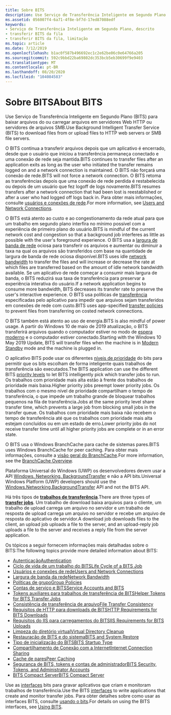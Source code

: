 ```yaml
---
title: Sobre BITS
description: Use Serviço de Transferência Inteligente em Segundo Plano (BITS) para transferir arquivos de forma assíncrona entre um cliente e um servidor.
ms.assetid: 056007f4-6a71-4f8e-bf7d-17ed87088edf
keywords:
- Serviço de Transferência Inteligente em Segundo Plano, descrito
- transferir BITS da fila
- transferir BITS da fila, limitação
ms.topic: article
ms.date: 7/12/2019
ms.openlocfilehash: b1ac0f587b496692ec1c2e62be06c0e64766a205
ms.sourcegitcommit: 592c9bbd22ba69802dc353bcb5eb30699f9e9403
ms.translationtype: MT
ms.contentlocale: pt-BR
ms.lasthandoff: 08/20/2020
ms.locfileid: "104084583"
---
```

# <a name="about-bits"></a><span data-ttu-id="5214f-106">Sobre BITS</span><span class="sxs-lookup"><span data-stu-id="5214f-106">About BITS</span></span>

<span data-ttu-id="5214f-107">Use Serviço de Transferência Inteligente em Segundo Plano (BITS) para baixar arquivos do ou carregar arquivos em servidores Web HTTP ou servidores de arquivos SMB.</span><span class="sxs-lookup"><span data-stu-id="5214f-107">Use Background Intelligent Transfer Service (BITS) to download files from or upload files to HTTP web servers or SMB file servers.</span></span> 

<span data-ttu-id="5214f-108">O BITS continua a transferir arquivos depois que um aplicativo é encerrado, desde que o usuário que iniciou a transferência permaneça conectado e uma conexão de rede seja mantida.</span><span class="sxs-lookup"><span data-stu-id="5214f-108">BITS continues to transfer files after an application exits as long as the user who initiated the transfer remains logged on and a network connection is maintained.</span></span> <span data-ttu-id="5214f-109">O BITS não forçará uma conexão de rede.</span><span class="sxs-lookup"><span data-stu-id="5214f-109">BITS will not force a network connection.</span></span> <span data-ttu-id="5214f-110">O BITS retoma as transferências depois que uma conexão de rede perdida é restabelecida ou depois de um usuário que fez logoff de logs novamente.</span><span class="sxs-lookup"><span data-stu-id="5214f-110">BITS resumes transfers after a network connection that had been lost is reestablished or after a user who had logged off logs back in.</span></span> <span data-ttu-id="5214f-111">Para obter mais informações, consulte [usuários e conexões de rede](users-and-network-connections.md).</span><span class="sxs-lookup"><span data-stu-id="5214f-111">For more information, see [Users and Network Connections](users-and-network-connections.md).</span></span>

<span data-ttu-id="5214f-112">O BITS está atento ao custo e ao congestionamento da rede atual para que um trabalho em segundo plano interfira no mínimo possível com a experiência de primeiro plano do usuário.</span><span class="sxs-lookup"><span data-stu-id="5214f-112">BITS is mindful of the current network cost and congestion so that a background job interferes as little as possible with the user's foreground experience.</span></span> <span data-ttu-id="5214f-113">O BITS usa a [largura de banda de rede](network-bandwidth.md) ociosa para transferir os arquivos e aumentar ou diminuir a taxa na qual os arquivos são transferidos com base na quantidade de largura de banda de rede ociosa disponível.</span><span class="sxs-lookup"><span data-stu-id="5214f-113">BITS uses idle [network bandwidth](network-bandwidth.md) to transfer the files and will increase or decrease the rate at which files are transferred based on the amount of idle network bandwidth available.</span></span> <span data-ttu-id="5214f-114">Se um aplicativo de rede começar a consumir mais largura de banda, o BITS reduzirá sua taxa de transferência para preservar a experiência interativa do usuário.</span><span class="sxs-lookup"><span data-stu-id="5214f-114">If a network application begins to consume more bandwidth, BITS decreases its transfer rate to preserve the user's interactive experience.</span></span> <span data-ttu-id="5214f-115">O BITS usa políticas de [transferência](how-to-block-a-bits-job-from-downloading-over-an-expensive-connection.md) especificadas pelo aplicativo para impedir que arquivos sejam transferidos em conexões de rede com custo.</span><span class="sxs-lookup"><span data-stu-id="5214f-115">BITS uses app-specified [transfer policies](how-to-block-a-bits-job-from-downloading-over-an-expensive-connection.md) to prevent files from transferring on costed network connections.</span></span>

<span data-ttu-id="5214f-116">O BITS também está atento ao uso de energia.</span><span class="sxs-lookup"><span data-stu-id="5214f-116">BITS is also mindful of power usage.</span></span> <span data-ttu-id="5214f-117">A partir do Windows 10 de maio de 2019 atualização, o BITS transferirá arquivos quando o computador estiver no modo de [espera moderno](/windows-hardware/design/device-experiences/modern-standby) e o computador estiver conectado.</span><span class="sxs-lookup"><span data-stu-id="5214f-117">Starting with the Windows 10 May 2019 Update, BITS will transfer files when the machine is in [Modern Standby](/windows-hardware/design/device-experiences/modern-standby) mode and the machine is plugged in.</span></span>

<span data-ttu-id="5214f-118">O aplicativo BITS pode usar os diferentes [níveis de prioridade](/windows/desktop/api/Bits/ne-bits-bg_job_priority) do bits para permitir que os bits escolham de forma inteligente quais trabalhos de transferência são executados.</span><span class="sxs-lookup"><span data-stu-id="5214f-118">The BITS application can use the different BITS [priority levels](/windows/desktop/api/Bits/ne-bits-bg_job_priority) to let BITS intelligently pick which transfer jobs to run.</span></span> <span data-ttu-id="5214f-119">Os trabalhos com prioridade mais alta estão à frente dos trabalhos de prioridade mais baixa.</span><span class="sxs-lookup"><span data-stu-id="5214f-119">Higher priority jobs preempt lower priority jobs.</span></span> <span data-ttu-id="5214f-120">Os trabalhos com o mesmo nível de prioridade compartilham o tempo de transferência, o que impede um trabalho grande de bloquear trabalhos pequenos na fila de transferência.</span><span class="sxs-lookup"><span data-stu-id="5214f-120">Jobs at the same priority level share transfer time, which prevents a large job from blocking small jobs in the transfer queue.</span></span> <span data-ttu-id="5214f-121">Os trabalhos com prioridade mais baixa não recebem o tempo de transferência até que os trabalhos com prioridade mais alta estejam concluídos ou em um estado de erro.</span><span class="sxs-lookup"><span data-stu-id="5214f-121">Lower priority jobs do not receive transfer time until all higher priority jobs are complete or in an error state.</span></span>

<span data-ttu-id="5214f-122">O BITS usa o Windows BranchCache para cache de sistemas pares.</span><span class="sxs-lookup"><span data-stu-id="5214f-122">BITS uses Windows BranchCache for peer caching.</span></span> <span data-ttu-id="5214f-123">Para obter mais informações, consulte a [visão geral do BranchCache](/previous-versions/windows/it-pro/windows-7/dd755969(v=ws.10)).</span><span class="sxs-lookup"><span data-stu-id="5214f-123">For more information, see the [BranchCache Overview](/previous-versions/windows/it-pro/windows-7/dd755969(v=ws.10)).</span></span>

<span data-ttu-id="5214f-124">Plataforma Universal do Windows (UWP) os desenvolvedores devem usar a API [Windows. Networking. BackgroundTransfer](/uwp/api/Windows.Networking.BackgroundTransfer) e não a API bits.</span><span class="sxs-lookup"><span data-stu-id="5214f-124">Universal Windows Platform (UWP) developers should use the [Windows.Networking.BackgroundTransfer](/uwp/api/Windows.Networking.BackgroundTransfer) API and not the BITS API.</span></span>

<span data-ttu-id="5214f-125">Há três tipos de [**trabalhos de transferência**](/windows/desktop/api/Bits/ne-bits-bg_job_type).</span><span class="sxs-lookup"><span data-stu-id="5214f-125">There are three types of [**transfer jobs**](/windows/desktop/api/Bits/ne-bits-bg_job_type).</span></span> <span data-ttu-id="5214f-126">Um trabalho de download baixa arquivos para o cliente, um trabalho de upload carrega um arquivo no servidor e um trabalho de resposta de upload carrega um arquivo no servidor e recebe um arquivo de resposta do aplicativo de servidor.</span><span class="sxs-lookup"><span data-stu-id="5214f-126">A download job downloads files to the client, an upload job uploads a file to the server, and an upload-reply job uploads a file to the server and receives a reply file from the server application.</span></span>

<span data-ttu-id="5214f-127">Os tópicos a seguir fornecem informações mais detalhadas sobre o BITS:</span><span class="sxs-lookup"><span data-stu-id="5214f-127">The following topics provide more detailed information about BITS:</span></span>

-   [<span data-ttu-id="5214f-128">Autenticação</span><span class="sxs-lookup"><span data-stu-id="5214f-128">Authentication</span></span>](authentication.md)
-   [<span data-ttu-id="5214f-129">Ciclo de vida de um trabalho do BITS</span><span class="sxs-lookup"><span data-stu-id="5214f-129">Life Cycle of a BITS Job</span></span>](life-cycle-of-a-bits-job.md)
-   [<span data-ttu-id="5214f-130">Usuários e conexões de rede</span><span class="sxs-lookup"><span data-stu-id="5214f-130">Users and Network Connections</span></span>](users-and-network-connections.md)
-   [<span data-ttu-id="5214f-131">Largura de banda da rede</span><span class="sxs-lookup"><span data-stu-id="5214f-131">Network Bandwidth</span></span>](network-bandwidth.md)
-   [<span data-ttu-id="5214f-132">Políticas de grupo</span><span class="sxs-lookup"><span data-stu-id="5214f-132">Group Policies</span></span>](group-policies.md)
-   [<span data-ttu-id="5214f-133">Contas de serviço e BITS</span><span class="sxs-lookup"><span data-stu-id="5214f-133">Service Accounts and BITS</span></span>](service-accounts-and-bits.md)
-   [<span data-ttu-id="5214f-134">Tokens auxiliares para trabalhos de transferência de BITS</span><span class="sxs-lookup"><span data-stu-id="5214f-134">Helper Tokens for BITS Transfer Jobs</span></span>](helper-tokens-for-bits-transfer-jobs.md)
-   [<span data-ttu-id="5214f-135">Consistência de transferência de arquivo</span><span class="sxs-lookup"><span data-stu-id="5214f-135">File Transfer Consistency</span></span>](file-transfer-consistency.md)
-   [<span data-ttu-id="5214f-136">Requisitos de HTTP para downloads de BITS</span><span class="sxs-lookup"><span data-stu-id="5214f-136">HTTP Requirements for BITS Downloads</span></span>](http-requirements-for-bits-downloads.md)
-   [<span data-ttu-id="5214f-137">Requisitos do IIS para carregamentos do BITS</span><span class="sxs-lookup"><span data-stu-id="5214f-137">IIS Requirements for BITS Uploads</span></span>](iis-requirements-for-bits-uploads.md)
-   [<span data-ttu-id="5214f-138">Limpeza do diretório virtual</span><span class="sxs-lookup"><span data-stu-id="5214f-138">Virtual Directory Cleanup</span></span>](virtual-directory-cleanup.md)
-   [<span data-ttu-id="5214f-139">Restauração de BITS e do sistema</span><span class="sxs-lookup"><span data-stu-id="5214f-139">BITS and System Restore</span></span>](bits-and-system-restore.md)
-   [<span data-ttu-id="5214f-140">Tipo de inicialização do BITS</span><span class="sxs-lookup"><span data-stu-id="5214f-140">BITS Startup Type</span></span>](bits-startup-type.md)
-   [<span data-ttu-id="5214f-141">Compartilhamento de Conexão com a Internet</span><span class="sxs-lookup"><span data-stu-id="5214f-141">Internet Connection Sharing</span></span>](internet-connection-sharing.md)
-   [<span data-ttu-id="5214f-142">Cache de pares</span><span class="sxs-lookup"><span data-stu-id="5214f-142">Peer Caching</span></span>](peer-caching.md)
-   [<span data-ttu-id="5214f-143">Segurança de BITS, tokens e contas de administrador</span><span class="sxs-lookup"><span data-stu-id="5214f-143">BITS Security, Tokens, and Administrator Accounts</span></span>](user-account-control-and-bits.md)
-   [<span data-ttu-id="5214f-144">BITS Compact Server</span><span class="sxs-lookup"><span data-stu-id="5214f-144">BITS Compact Server</span></span>](bits-compact-server.md)

<span data-ttu-id="5214f-145">Use as [interfaces](bits-interfaces.md) bits para gravar aplicativos que criam e monitoram trabalhos de transferência.</span><span class="sxs-lookup"><span data-stu-id="5214f-145">Use the BITS [interfaces](bits-interfaces.md) to write applications that create and monitor transfer jobs.</span></span> <span data-ttu-id="5214f-146">Para obter detalhes sobre como usar as interfaces BITS, consulte [usando o bits](using-bits.md).</span><span class="sxs-lookup"><span data-stu-id="5214f-146">For details on using the BITS interfaces, see [Using BITS](using-bits.md).</span></span>